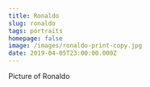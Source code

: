 ```yaml
---
title: Ronaldo
slug: ronaldo
tags: portraits
homepage: false
image: /images/ronaldo-print-copy.jpg
date: 2019-04-05T23:00:00.000Z
---
```

Picture of Ronaldo

